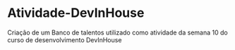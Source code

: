 # Atividade-DevInHouse

Criação de um Banco de talentos utilizado como atividade da semana 10 do curso de desenvolvimento DevInHouse
